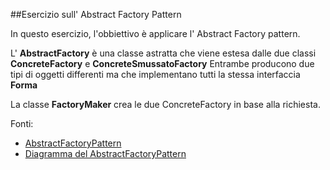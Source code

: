 ##Esercizio sull' Abstract Factory Pattern

In questo esercizio, l'obbiettivo è applicare l' Abstract Factory pattern.

L' **AbstractFactory** è una classe astratta che viene estesa dalle due classi **ConcreteFactory** e **ConcreteSmussatoFactory**
Entrambe producono due tipi di oggetti differenti ma che implementano tutti la stessa interfaccia **Forma**

La classe **FactoryMaker** crea le due ConcreteFactory in base alla richiesta.

Fonti:
- [AbstractFactoryPattern](https://www.oodesign.com/abstract-factory-pattern.html)
- [Diagramma del AbstractFactoryPattern](https://vivekcek.wordpress.com/2013/03/17/simple-factory-vs-factory-method-vs-abstract-factory-by-example/)
